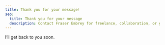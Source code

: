 ```yaml
---
title: Thank you for your message!
seo:
  title: Thank you for your message
  description: Contact Fraser Embrey for freelance, collaboration, or general inquiries. Email, LinkedIn, and a contact form are available.
---
```


I’ll get back to you soon.
